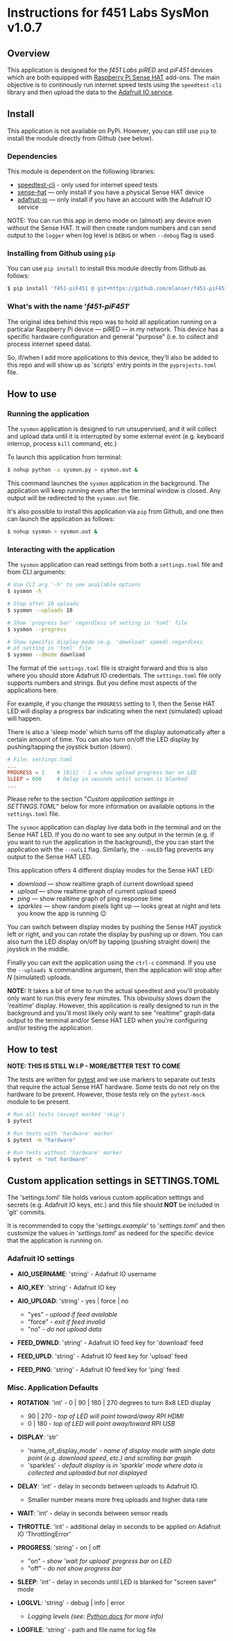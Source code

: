 # Instructions for f451 Labs SysMon v1.0.7

## Overview

This application is designed for the *f451 Labs piRED* and *piF451* devices which are both equipped with [Raspberry Pi Sense HAT](https://www.raspberrypi.com/documentation/accessories/sense-hat.html) add-ons. The main objective is to continously run internet speed tests using the `speedtest-cli` library and then upload the data to the [Adafruit IO service](https://io.adafruit.com).

## Install

This application is not available on PyPi. However, you can still use `pip` to install the module directly from Github (see below).

### Dependencies

This module is dependent on the following libraries:

- [speedtest-cli](https://pypi.org/project/speedtest-cli/) - only used for internet speed tests
- [sense-hat](https://pypi.org/project/sense-hat/) — only install if you have a physical Sense HAT device
- [adafruit-io](https://pypi.org/project/adafruit-io/) — only install if you have an account with the Adafruit IO service

NOTE: You can run this app in demo mode on (almost) any device even without the Sense HAT. It will then create random numbers and can send output to the `logger` when log level is `DEBUG` or when `--debug` flag is used.

### Installing from Github using `pip`

You can use `pip install` to install this module directly from Github as follows:

```bash
$ pip install 'f451-piF451 @ git+https://github.com/mlanser/f451-piF451.git'
```

### What's with the name '*f451-piF451*'

The original idea behind this repo was to hold all application running on a particalar Raspberry Pi device — piRED — in my network. This device has a specific hardware configuration and general "purpose" (i.e. to collect and process internet speed data).

So, if/when I add more applications to this device, they'll also be added to this repo and will show up as 'scripts' entry points in the `pyprojects.toml` file.

## How to use

### Running the application

The `sysmon` application is designed to run unsupervised, and it will collect and upload data until it is interrupted by some external event (e.g. keyboard interrup, process `kill` command, etc.)

To launch this application from terminal:

```bash
$ nohup python -u sysmon.py > sysmon.out &
```

This command launches the `sysmon` application in the background. The application will keep running even after the terminal window is closed. Any output will be redirected to the `sysmon.out` file.

It's also possible to install this application via `pip` from Github, and one then can launch the application as follows:

```bash
$ nohup sysmon > sysmon.out &
```

### Interacting with the application

The `sysmon` application can read settings from both a `settings.toml` file and from CLI arguments:

```bash
# Use CLI arg '-h' to see available options
$ sysmon -h 

# Stop after 10 uploads
$ sysmon --uploads 10

# Show 'progress bar' regardless of setting in 'toml' file
$ sysmon --progress

# Show specific display mode (e.g. 'download' speed) regardless 
# of setting in 'toml' file
$ sysmon --dmode download
```

The format of the `settings.toml` file is straight forward and this is also where you should store Adafruit IO credentials. The `settings.toml` file only supports numbers and strings. But you define most aspects of the applications here.

For example, if you change the `PROGRESS` setting to 1, then the Sense HAT LED will display a progress bar indicating when the next (simulated) upload will happen.

There is also a 'sleep mode' which turns off the display automatically after a certain amount of time. You can also turn on/off the LED display by pushing/tapping the joystick button (down).

```toml
# File: settings.toml
...
PROGRESS = 1    # [0|1] - 1 = show upload progress bar on LED
SLEEP = 600     # Delay in seconds until screen is blanked
...
```

Please refer to the section "*Custom application settings in SETTINGS.TOML*" below for more information on available options in the `settings.toml` file.

The `sysmon` application can display live data both in the terminal and on the Sense HAT LED. If you do no want to see any output in the termin (e.g. if you want to run the application in the background), the you can start the application with the `--noCLI` flag. Similarly, the `--noLED` flag prevents any output to the Sense HAT LED.

This application offers 4 different display modes for the Sense HAT LED:

- *download* — show realtime graph of current download speed
- *upload* — show realtime graph of current upload speed
- *ping* — show realtime graph of ping response time
- *sparkles* — show random pixels light up — looks great at night and lets you know the app is running 😉

You can switch between display modes by pushing the Sense HAT joystick left or right, and you can rotate the display by pushing up or down. You can also turn the LED display on/off by tapping (pushing straight down) the joystick in the middle.

Finally you can exit the application using the `ctrl-c` command. If you use the `--uploads N` commandline argument, then the application will stop after *N* (simulated) uploads.

**NOTE:** It takes a bit of time to run the actual speedtest and you'll probably only want to run this every few minutes. This obvioulsy slows down the 'realtime' display. However, this application is really designed to run in the background and you'll most likely only want to see "realtime" graph data output to the terminal and/or Sense HAT LED when you're configuring and/or testing the application.

## How to test

**NOTE: THIS IS STILL W.I.P - MORE/BETTER TEST TO COME**

The tests are written for [pytest](https://docs.pytest.org/en/7.1.x/contents.html) and we use markers to separate out tests that require the actual Sense HAT hardware. Some tests do not rely on the hardware to be prexent. However, those tests rely on the `pytest-mock` module to be present.

```bash
# Run all tests (except marked 'skip')
$ pytest

# Run tests with 'hardware' marker
$ pytest -m "hardware"

# Run tests without 'hardware' marker
$ pytest -m "not hardware"
```

## Custom application settings in SETTINGS.TOML

The 'settings.toml' file holds various custom application settings and secrets (e.g. Adafruit IO keys, etc.) and this file should **NOT** be included in 'git' commits.

It is recommended to copy the '*settings.example*' to '*settings.toml*' and then customize the values in '*settings.toml*' as nedeed for the specific device that the application is running on.

### Adafruit IO settings

- **AIO_USERNAME**: 'string' - Adafruit IO username
- **AIO_KEY**: 'string' - Adafruit IO key
- **AIO_UPLOAD**: 'string' - yes | force | no
  - "yes" - *upload if feed available*
  - "force" - *exit if feed invalid*
  - "no" - *do not upload data*

- **FEED_DWNLD**: 'string' - Adafruit IO feed key for 'download' feed
- **FEED_UPLD**: 'string' - Adafruit IO feed key for 'upload' feed
- **FEED_PING**: 'string' - Adafruit IO feed key for 'ping' feed

### Misc. Application Defaults

- **ROTATION**: 'int' - 0 | 90 | 180 | 270 degrees to turn 8x8 LED display
  - 90 | 270 - *top of LED will point toward/away RPI HDMI*
  - 0 | 180 - *top of LED will point away/toward RPI USB*

- **DISPLAY**: 'str'
  - 'name_of_display_mode' - *name of display mode with single data point (e.g. download speed, etc.) and scrolling bar graph*
  - 'sparkles' - *default display is in 'sparkle' mode where data is collected and uploaded but not displayed*

- **DELAY**: 'int' - delay in seconds between uploads to Adafruit IO.
  - Smaller number means more freq uploads and higher data rate
- **WAIT**: 'int' - delay in seconds between sensor reads
- **THROTTLE**: 'int' - additional delay in seconds to be applied on Adafruit IO 'ThrottlingError'

- **PROGRESS**: 'string' - on | off
  - "on" - *show 'wait for upload' progress bar on LED*
  - "off" - *do not show progress bar*

- **SLEEP**: 'int' - delay in seconds until LED is blanked for "screen saver" mode

- **LOGLVL**: 'string' - debug | info | error
  - *Logging levels (see: [Python docs](https://docs.python.org/3/library/logging.html#logging-levels) for more info)*

- **LOGFILE**: 'string' - path and file name for log file
